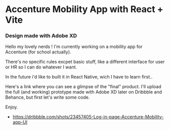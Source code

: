 # Accenture Mobility App with React + Vite 

### Design made with Adobe XD


Hello my lovely nerds !
I'm currently working on a mobility app for Accenture (for school actually).

There's no specific rules excpet basic stuff, like a different interface for user or HR so I can do whatever I want.

In the future i'd like to built it in React Native, wich I have to learn first.. 

Here's a link where you can see a glimpse of the "final" product. I'll upload the full (and working) prototype made with Adobe XD later on Dribbble and Behance, but first let's write some code.

Enjoy.

- https://dribbble.com/shots/23457405-Log-in-page-Accenture-Mobility-app-UI


